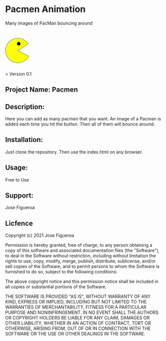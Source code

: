 # Pacmen Animation
Many images of PacMan bouncing around
<h1><img src="https://github.com/JoeEnrique/pacmen/blob/main/images/PacMan1.png" alt="Pacmen" width="15%"></h1>
> Version 0.1


## Project Name: Pacmen  

## Description:
Here you can add as many pacmen that you want. An image of a Pacman is added each time you hit the button. Then all of them will bounce around.

## Installation:
Just clone the repository. Then use the index.html on any browser. 

## Usage:
Free to Use

## Support:
Jose Figueroa

## Licfence
Copyright (c) 2021 Jose Figueroa

Permission is hereby granted, free of charge, to any person obtaining a copy of this software and associated documentation files (the "Software"), to deal in the Software without restriction, including without limitation the rights to use, copy, modify, merge, publish, distribute, sublicense, and/or sell copies of the Software, and to permit persons to whom the Software is furnished to do so, subject to the following conditions:

The above copyright notice and this permission notice shall be included in all copies or substantial portions of the Software.

THE SOFTWARE IS PROVIDED "AS IS", WITHOUT WARRANTY OF ANY KIND, EXPRESS OR IMPLIED, INCLUDING BUT NOT LIMITED TO THE WARRANTIES OF MERCHANTABILITY, FITNESS FOR A PARTICULAR PURPOSE AND NONINFRINGEMENT. IN NO EVENT SHALL THE AUTHORS OR COPYRIGHT HOLDERS BE LIABLE FOR ANY CLAIM, DAMAGES OR OTHER LIABILITY, WHETHER IN AN ACTION OF CONTRACT, TORT OR OTHERWISE, ARISING FROM, OUT OF OR IN CONNECTION WITH THE SOFTWARE OR THE USE OR OTHER DEALINGS IN THE SOFTWARE.
